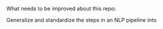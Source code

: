 What needs to be improved about this repo:

Generalize and standardize the steps in an NLP pipeline into